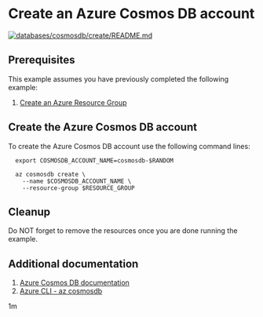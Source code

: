 
# Create an Azure Cosmos DB account

[![databases/cosmosdb/create/README.md](https://github.com/Azure-Samples/java-on-azure-examples/actions/workflows/databases_cosmosdb_create_README_md.yml/badge.svg)](https://github.com/Azure-Samples/java-on-azure-examples/actions/workflows/databases_cosmosdb_create_README_md.yml)

## Prerequisites

This example assumes you have previously completed the following example:

1. [Create an Azure Resource Group](../../../general/group/create/README.md)

<!-- workflow.cron(0 6 * * 1) -->
<!-- workflow.include(../../../general/group/create/README.md) -->

## Create the Azure Cosmos DB account

To create the Azure Cosmos DB account use the following command lines:

<!-- workflow.skip() -->
````shell
  export COSMOSDB_ACCOUNT_NAME=cosmosdb-$RANDOM

  az cosmosdb create \
    --name $COSMOSDB_ACCOUNT_NAME \
    --resource-group $RESOURCE_GROUP
````

<!-- workflow.run()

  if [[ -z $COSMOSDB_ACCOUNT_NAME ]]; then
    export COSMOSDB_ACCOUNT_NAME=cosmosdb-$RANDOM
    az cosmosdb create \
      --name $COSMOSDB_ACCOUNT_NAME \
      --resource-group $RESOURCE_GROUP \
      --locations regionName=eastus failoverPriority=0
  fi

  -->

## Cleanup

<!-- workflow.directOnly()
  
  export RESULT=$(az cosmosdb show --name $COSMOSDB_ACCOUNT_NAME --resource-group $RESOURCE_GROUP --output tsv --query provisioningState)
  az group delete --name $RESOURCE_GROUP --yes || true
  if [[ "$RESULT" != Succeeded ]]; then
    echo "Failed to create Cosmos DB account $COSMOSDB_ACCOUNT_NAME"
    exit 1
  fi

  -->

Do NOT forget to remove the resources once you are done running the example.

## Additional documentation

1. [Azure Cosmos DB documentation](https://docs.microsoft.com/azure/cosmos-db/README.md)
1. [Azure CLI - az cosmosdb](https://docs.microsoft.com/cli/azure/cosmosdb)

1m
